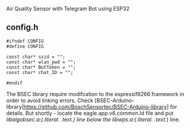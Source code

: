 Air Quality Sensor with Telegram Bot using ESP32

## config.h
```
#ifndef CONFIG
#define CONFIG

const char* ssid = "";
const char* wlan_pwd = "";
const char* BotToken = "";
const char* chat_ID = "";

#endif
```

The BSEC library require modifcation to the espressif8266 framework in order to avoid linking errors. Check [BSEC-Arduino-library|https://github.com/BoschSensortec/BSEC-Arduino-library] for details. But shortly - locate the eagle.app.v6.common.ld file and put *libalgobsec.a:(.literal.* .text.*) line below the *libwps.a:(.literal.* .text.*) line.